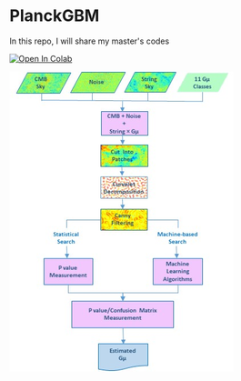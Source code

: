 # PlanckGBM
In this repo, I will share my master's codes

[![Open In Colab](https://colab.research.google.com/assets/colab-badge.svg)](https://colab.research.google.com/github/halehhajizadeh/PlanckGBM/blob/main/CosmicString.ipynb)


![alt text](https://github.com/halehhajizadeh/PlanckGBM/blob/main/LGBM_pipeline.jpg)

